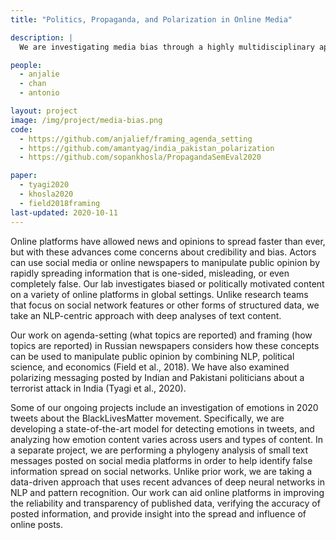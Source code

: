 ```yaml
---
title: "Politics, Propaganda, and Polarization in Online Media"

description: |
  We are investigating media bias through a highly multidisciplinary approach that combines elements from NLP, political science, and economics. We are also working to identify false information spread on social networks through phylogeny analysis.

people:
  - anjalie
  - chan
  - antonio

layout: project
image: /img/project/media-bias.png
code:
  - https://github.com/anjalief/framing_agenda_setting
  - https://github.com/amantyag/india_pakistan_polarization
  - https://github.com/sopankhosla/PropagandaSemEval2020

paper:
  - tyagi2020
  - khosla2020
  - field2018framing
last-updated: 2020-10-11
---
```


Online platforms have allowed news and opinions to spread faster than ever, but with these advances come concerns about credibility and bias. Actors can use social media or online newspapers to manipulate public opinion by rapidly spreading information that is one-sided, misleading, or even completely false. Our lab investigates biased or politically motivated content on a variety of online platforms in global settings. Unlike research teams that focus on social network features or other forms of structured data, we take an NLP-centric approach with deep analyses of text content.

Our work on agenda-setting (what topics are reported) and framing (how topics are reported) in Russian newspapers considers how these concepts can be used to manipulate public opinion by combining NLP, political science, and economics (Field et al., 2018). We have also examined polarizing messaging posted by Indian and Pakistani politicians about a terrorist attack in India (Tyagi et al., 2020).

Some of our ongoing projects include an investigation of emotions in 2020 tweets about the BlackLivesMatter movement. Specifically, we are developing a state-of-the-art model for detecting emotions in tweets, and analyzing how emotion content varies across users and types of content. In a separate project, we are performing a phylogeny analysis of small text messages posted on social media platforms in order to help identify false information spread on social networks. Unlike prior work, we are taking a data-driven approach that uses recent advances of deep neural networks in NLP and pattern recognition. Our work can aid online platforms in improving the reliability and transparency of published data, verifying the accuracy of posted information, and provide insight into the spread and influence of online posts.
